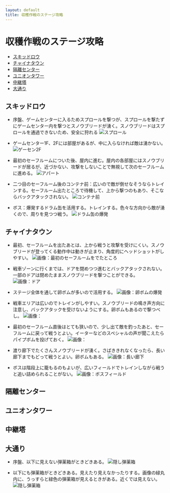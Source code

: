 ```yaml
---
layout: default
title: 収穫作戦のステージ攻略
---
```

# 収穫作戦のステージ攻略

* [スキッドロウ](#スキッドロウ)
* [チャイナタウン](#チャイナタウン)
* [隔離センター](#隔離センター)
* [ユニオンタワー](#ユニオンタワー)
* [中継塔](#中継塔)
* [大通り](#大通り)

## スキッドロウ
* 序盤、ゲームセンターに入るためスプロールを撃つが、スプロールを撃たずにゲームセンター内を撃つとスノウブリードが湧く。スノウブリードはスプロールを通過できないため、安全に狩れる  ![スプロール](../images/sta_ski_sproll.jpg)

* ゲームセンター1F、2Fには部屋があるが、中に入らなければ敵は湧かない。  ![ゲーセン2F](../images/sta_ski_gamecenter2f.jpg)

* 最初のセーフルームについた後、屋内に進む。屋内の各部屋にはスノウブリードが居るが、近づかない、攻撃をしないことで無視して次のセーフルームに進める。  ![アパート](../images/sta_ski_apart.jpg)

* 二つ目のセーフルーム後のコンテナ前：広いので敵が倒せなそうならトレインする。セーフルーム出たところで待機して、上から撃つのもあり、そこならバックアタックされない。  ![コンテナ前](../images/sta_ski_container.jpg)

* ボス：爆発するドラム缶を活用する。トレインする。色々な方向から敵が湧くので、周りを見つつ戦う。  ![ドラム缶の爆発](../images/sta_ski_dramcan.jpg)

## チャイナタウン
* 最初、セーフルームを出たあとは、上から戦うと攻撃を受けにくい。スノウブリードが登ってくる動作中は動きが止まり、角度的にヘッドショットがしやすい。  ![画像：最初のセーフルームをでたところ](../images/sta_cha_1.jpg)

* 戦車ゾーンに行くまでは、ドアを閉めつつ進むとバックアタックされない。一部のドアは閉めたままスノウブリードを撃つことができる。  ![画像：ドア](../images/sta_cha_door.jpg)

* ステージ全体を通して卵ボムが多いので活用する。  ![画像：卵ボムの爆発](../images/sta_cha_egg.jpg)

* 戦車エリアは広いのでトレインがしやすい。スノウブリードの鳴き声方向に注意し、バックアタックを受けないようにする。卵ボムもあるので撃つべし。    ![画像：](../images/sta_cha_tank.jpg)

* 最初のセーフルーム直後はとても狭いので、少し出て敵を釣ったあと、セーフルームに戻って戦うとよい。イーターなどのスペシャルの声が聞こえたらパイプボムを投げておく。  ![画像：](../images/sta_cha_saferoom1.jpg)

* 渡り廊下でたくさんスノウブリードが湧く。さばききれなくなったら、長い廊下までもどって戦うとよい。卵ボムもある。  ![画像：長い廊下](../images/sta_cha_restroom.jpg)

* ボスは階段上に籠もるのもよいが、広いフィールドでトレインしながら戦うと追い詰められることがない。 ![画像：ボスフィールド](../images/sta_cha_boss.jpg)

## 隔離センター
## ユニオンタワー
## 中継塔

## 大通り
* 序盤、以下に見えない弾薬箱がときどきある。  ![隠し弾薬箱](../images/sta_bou_secretammo1.jpg)

* 以下にも弾薬箱がときどきある。見えたり見えなかったりする。画像の緑丸内に、うっすらと緑色の弾薬箱が見えるときがある。近くでは見えない。  ![隠し弾薬箱](../images/sta_bou_secretammo2.jpg)

